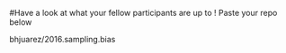 #Have a look at what your fellow participants are up to  !
Paste your repo below

bhjuarez/2016.sampling.bias
